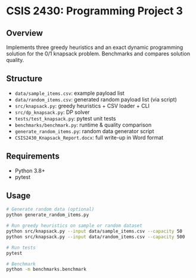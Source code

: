 # CSIS 2430: Programming Project 3

## Overview
Implements three greedy heuristics and an exact dynamic programming solution for the 0/1 knapsack problem. Benchmarks and compares solution quality.

## Structure
- `data/sample_items.csv`: example payload list
- `data/random_items.csv`: generated random payload list (via script)
- `src/knapsack.py`: greedy heuristics + CSV loader + CLI
- `src/dp_knapsack.py`: DP solver
- `tests/test_knapsack.py`: pytest unit tests
- `benchmarks/benchmark.py`: runtime & quality comparison
- `generate_random_items.py`: random data generator script
- `CSIS2430_Knapsack_Report.docx`: full write-up in Word format

## Requirements
- Python 3.8+
- pytest

## Usage
```bash
# Generate random data (optional)
python generate_random_items.py

# Run greedy heuristics on sample or random dataset
python src/knapsack.py --input data/sample_items.csv --capacity 50
python src/knapsack.py --input data/random_items.csv --capacity 500

# Run tests
pytest

# Benchmark
python -m benchmarks.benchmark